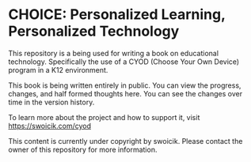 # CHOICE: Personalized Learning, Personalized Technology
This repository is a being used for writing a book on educational technology. Specifically the use of a CYOD (Choose Your Own Device) program in a K12 environment.

This book is being written entirely in public. You can view the progress, changes, and half formed thoughts here. You can see the changes over time in the version history.

To learn more about the project and how to support it, visit https://swoicik.com/cyod 

This content is currently under copyright by swoicik. Please contact the owner of this repository for more information.

